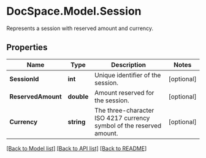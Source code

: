 # DocSpace.Model.Session
Represents a session with reserved amount and currency.

## Properties

Name | Type | Description | Notes
------------ | ------------- | ------------- | -------------
**SessionId** | **int** | Unique identifier of the session. | [optional] 
**ReservedAmount** | **double** | Amount reserved for the session. | [optional] 
**Currency** | **string** | The three-character ISO 4217 currency symbol of the reserved amount. | [optional] 

[[Back to Model list]](../README.md#documentation-for-models) [[Back to API list]](../README.md#documentation-for-api-endpoints) [[Back to README]](../README.md)

